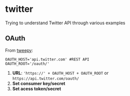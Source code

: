 # twitter
Trying to understand Twitter API through various examples

## OAuth
From [tweepy](https://github.com/tweepy/tweepy):

```
OAUTH_HOST='api.twitter.com' #REST API
OAUTH_ROOT='/oauth/'
```

1. **URL**:  `'https://' + OAUTH_HOST + OAUTH_ROOT` or `https://api.twitter.com/oauth/`
2. **Set consumer key/secret**
3. **Set acess token/secret**
